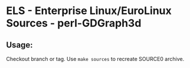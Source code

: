 # ELS - Enterprise Linux/EuroLinux Sources - perl-GDGraph3d
 
## Usage:
  Checkout branch or tag. Use `make sources` to recreate  SOURCE0 archive.

